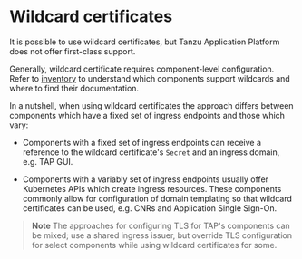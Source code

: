 # Wildcard certificates

It is possible to use wildcard certificates, but Tanzu Application Platform
does not offer first-class support.

Generally, wildcard certificate requires component-level configuration. Refer
to [inventory](./inventory.hbs.md) to understand which components support
wildcards and where to find their documentation.

In a nutshell, when using wildcard certificates the approach differs between
components which have a fixed set of ingress endpoints and those which vary:

* Components with a fixed set of ingress endpoints can receive a reference to
  the wildcard certificate's `Secret` and an ingress domain, e.g. TAP GUI.

* Components with a variably set of ingress endpoints usually offer Kubernetes
  APIs which create ingress resources. These components commonly allow for
  configuration of domain templating so that wildcard certificates can be used,
  e.g. CNRs and Application Single Sign-On.

>**Note** The approaches for configuring TLS for TAP's components can be mixed;
>use a shared ingress issuer, but override TLS configuration for select
>components while using wildcard certificates for some.

